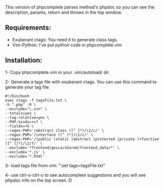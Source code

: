 This version of phpcomplete parses method's phpdoc so you can see the description, params, return and throws in the top window.

Requirements:
------------
* Exuberant ctags: You need it to generate class tags.
* Vim-Python: I've put python code in phpcomplete.vim

Installation:
-------------
1- Copy phpcomplete.vim in your .vim/autoload/ dir

2- Generate a tags file with exuberant ctags. You can use this command to generate your tag file:
```
#!/bin/bash
exec ctags -f tagsFile.txt \
-h ".php" -R \
--exclude="\.svn" \
--totals=yes \
--tag-relative=yes \
--PHP-kinds=+cf \
--fields=+S \
--regex-PHP='/abstract class ([^ ]*)/\1/c/' \
--regex-PHP='/interface ([^ ]*)/\1/c/' \
--regex-PHP='/(public |static |abstract |protected |private )+function ([^ (]*)/\2/f/' \
--exclude='*frontend/gesca/shared/frontend_data/*' \
--exclude='*.js' \
--exclude='*.html'
```

3- load tags file from vim: ":set tags=tagsFile.txt"

4- use ctrl-x-ctrl-o to see autocomplete suggestions and you will see phpdoc info on the top screen :D
